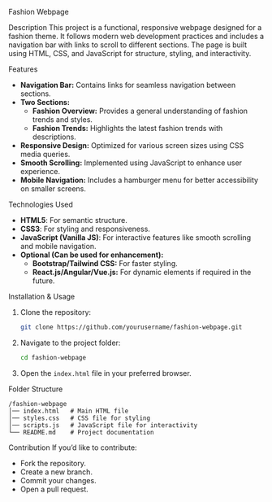 Fashion Webpage

Description
This project is a functional, responsive webpage designed for a fashion theme. It follows modern web development practices and includes a navigation bar with links to scroll to different sections. The page is built using HTML, CSS, and JavaScript for structure, styling, and interactivity.

Features
- **Navigation Bar:** Contains links for seamless navigation between sections.
- **Two Sections:**
  - **Fashion Overview:** Provides a general understanding of fashion trends and styles.
  - **Fashion Trends:** Highlights the latest fashion trends with descriptions.
- **Responsive Design:** Optimized for various screen sizes using CSS media queries.
- **Smooth Scrolling:** Implemented using JavaScript to enhance user experience.
- **Mobile Navigation:** Includes a hamburger menu for better accessibility on smaller screens.

Technologies Used
- **HTML5**: For semantic structure.
- **CSS3**: For styling and responsiveness.
- **JavaScript (Vanilla JS)**: For interactive features like smooth scrolling and mobile navigation.
- **Optional (Can be used for enhancement):**
  - **Bootstrap/Tailwind CSS:** For faster styling.
  - **React.js/Angular/Vue.js:** For dynamic elements if required in the future.

Installation & Usage
1. Clone the repository:
   ```bash
   git clone https://github.com/yourusername/fashion-webpage.git
   ```
2. Navigate to the project folder:
   ```bash
   cd fashion-webpage
   ```
3. Open the `index.html` file in your preferred browser.

Folder Structure
```
/fashion-webpage
│── index.html   # Main HTML file
│── styles.css   # CSS file for styling
│── scripts.js   # JavaScript file for interactivity
└── README.md    # Project documentation
```
Contribution
If you’d like to contribute:
- Fork the repository.
- Create a new branch.
- Commit your changes.
- Open a pull request.

